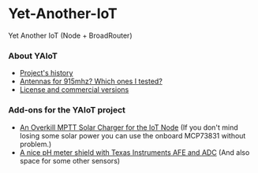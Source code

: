 # Yet-Another-IoT
Yet Another IoT (Node + BroadRouter)

### About YAIoT
* [Project's history](https://github.com/PY1CX/Yet-Another-IoT/blob/master/History.MD)
* [Antennas for 915mhz? Which ones I tested?](https://github.com/PY1CX/Yet-Another-IoT/blob/master/IoT-Antenna-Tests.md)
* [License and commercial versions](https://github.com/PY1CX/Yet-Another-IoT/blob/master/License.md)


### Add-ons for the YAIoT project
* [An Overkill MPTT Solar Charger for the IoT Node](https://github.com/PY1CX/MPTT-Solar-Charger-LT3652) (If you don't mind losing some solar power you can use the onboard MCP73831 without problem.)
* [A nice pH meter shield with Texas Instruments AFE and ADC](https://github.com/PY1CX/pH-SPI-Shield) (And also space for some other sensors)

